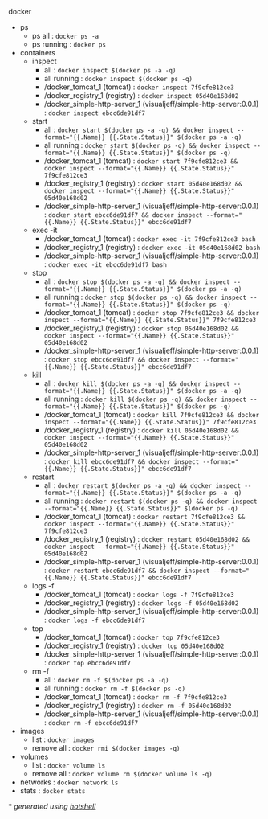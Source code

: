 docker
- ps  
  - ps all : `docker ps -a`
  - ps running : `docker ps`
- containers  
  - inspect  
    - all : `docker inspect $(docker ps -a -q)`
    - all running : `docker inspect $(docker ps -q)`
    - /docker_tomcat_1 (tomcat) : `docker inspect 7f9cfe812ce3`
    - /docker_registry_1 (registry) : `docker inspect 05d40e168d02`
    - /docker_simple-http-server_1 (visualjeff/simple-http-server:0.0.1) : `docker inspect ebcc6de91df7`
  - start  
    - all : `docker start $(docker ps -a -q) && docker inspect --format="{{.Name}} {{.State.Status}}" $(docker ps -a -q)`
    - all running : `docker start $(docker ps -q) && docker inspect --format="{{.Name}} {{.State.Status}}" $(docker ps -q)`
    - /docker_tomcat_1 (tomcat) : `docker start 7f9cfe812ce3 && docker inspect --format="{{.Name}} {{.State.Status}}" 7f9cfe812ce3`
    - /docker_registry_1 (registry) : `docker start 05d40e168d02 && docker inspect --format="{{.Name}} {{.State.Status}}" 05d40e168d02`
    - /docker_simple-http-server_1 (visualjeff/simple-http-server:0.0.1) : `docker start ebcc6de91df7 && docker inspect --format="{{.Name}} {{.State.Status}}" ebcc6de91df7`
  - exec -it  
    - /docker_tomcat_1 (tomcat) : `docker exec -it 7f9cfe812ce3 bash`
    - /docker_registry_1 (registry) : `docker exec -it 05d40e168d02 bash`
    - /docker_simple-http-server_1 (visualjeff/simple-http-server:0.0.1) : `docker exec -it ebcc6de91df7 bash`
  - stop  
    - all : `docker stop $(docker ps -a -q) && docker inspect --format="{{.Name}} {{.State.Status}}" $(docker ps -a -q)`
    - all running : `docker stop $(docker ps -q) && docker inspect --format="{{.Name}} {{.State.Status}}" $(docker ps -q)`
    - /docker_tomcat_1 (tomcat) : `docker stop 7f9cfe812ce3 && docker inspect --format="{{.Name}} {{.State.Status}}" 7f9cfe812ce3`
    - /docker_registry_1 (registry) : `docker stop 05d40e168d02 && docker inspect --format="{{.Name}} {{.State.Status}}" 05d40e168d02`
    - /docker_simple-http-server_1 (visualjeff/simple-http-server:0.0.1) : `docker stop ebcc6de91df7 && docker inspect --format="{{.Name}} {{.State.Status}}" ebcc6de91df7`
  - kill  
    - all : `docker kill $(docker ps -a -q) && docker inspect --format="{{.Name}} {{.State.Status}}" $(docker ps -a -q)`
    - all running : `docker kill $(docker ps -q) && docker inspect --format="{{.Name}} {{.State.Status}}" $(docker ps -q)`
    - /docker_tomcat_1 (tomcat) : `docker kill 7f9cfe812ce3 && docker inspect --format="{{.Name}} {{.State.Status}}" 7f9cfe812ce3`
    - /docker_registry_1 (registry) : `docker kill 05d40e168d02 && docker inspect --format="{{.Name}} {{.State.Status}}" 05d40e168d02`
    - /docker_simple-http-server_1 (visualjeff/simple-http-server:0.0.1) : `docker kill ebcc6de91df7 && docker inspect --format="{{.Name}} {{.State.Status}}" ebcc6de91df7`
  - restart  
    - all : `docker restart $(docker ps -a -q) && docker inspect --format="{{.Name}} {{.State.Status}}" $(docker ps -a -q)`
    - all running : `docker restart $(docker ps -q) && docker inspect --format="{{.Name}} {{.State.Status}}" $(docker ps -q)`
    - /docker_tomcat_1 (tomcat) : `docker restart 7f9cfe812ce3 && docker inspect --format="{{.Name}} {{.State.Status}}" 7f9cfe812ce3`
    - /docker_registry_1 (registry) : `docker restart 05d40e168d02 && docker inspect --format="{{.Name}} {{.State.Status}}" 05d40e168d02`
    - /docker_simple-http-server_1 (visualjeff/simple-http-server:0.0.1) : `docker restart ebcc6de91df7 && docker inspect --format="{{.Name}} {{.State.Status}}" ebcc6de91df7`
  - logs -f  
    - /docker_tomcat_1 (tomcat) : `docker logs -f 7f9cfe812ce3`
    - /docker_registry_1 (registry) : `docker logs -f 05d40e168d02`
    - /docker_simple-http-server_1 (visualjeff/simple-http-server:0.0.1) : `docker logs -f ebcc6de91df7`
  - top  
    - /docker_tomcat_1 (tomcat) : `docker top 7f9cfe812ce3`
    - /docker_registry_1 (registry) : `docker top 05d40e168d02`
    - /docker_simple-http-server_1 (visualjeff/simple-http-server:0.0.1) : `docker top ebcc6de91df7`
  - rm -f  
    - all : `docker rm -f $(docker ps -a -q)`
    - all running : `docker rm -f $(docker ps -q)`
    - /docker_tomcat_1 (tomcat) : `docker rm -f 7f9cfe812ce3`
    - /docker_registry_1 (registry) : `docker rm -f 05d40e168d02`
    - /docker_simple-http-server_1 (visualjeff/simple-http-server:0.0.1) : `docker rm -f ebcc6de91df7`
- images  
  - list : `docker images`
  - remove all : `docker rmi $(docker images -q)`
- volumes  
  - list : `docker volume ls`
  - remove all : `docker volume rm $(docker volume ls -q)`
- networks : `docker network ls`
- stats : `docker stats`

\* *generated using [hotshell](https://github.com/julienmoumne/hotshell)*